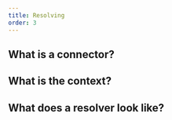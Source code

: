 ```yaml
---
title: Resolving
order: 3
---
```


## What is a connector?

## What is the context?

## What does a resolver look like?

